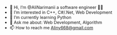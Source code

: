 - 👋 Hi, I’m @AliNarimanii a software engineer 👨‍💻 
- 👀 I’m interested in C++, C#/.Net, Web Development
- 🌱 I’m currently learning Python
- 💬 Ask me about: Web Development, Algorithm
- 📫 How to reach me Aliny668@gmail.com

<!---
AliNarimanii/AliNarimanii is a ✨ special ✨ repository because its `README.md` (this file) appears on your GitHub profile.
You can click the Preview link to take a look at your changes.
--->
